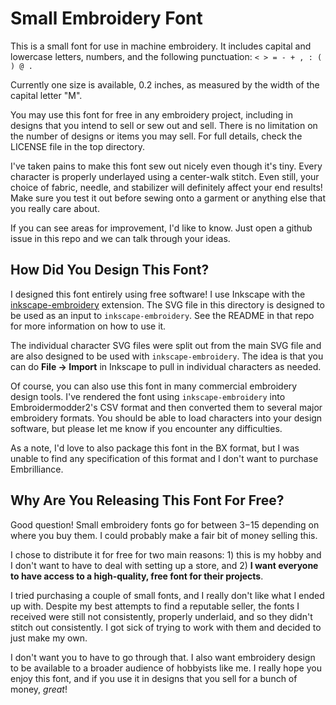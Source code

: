 Small Embroidery Font
=====================

This is a small font for use in machine embroidery.  It includes capital and lowercase letters, numbers, and the following punctuation: `< > = - + , : ( ) @ .`

Currently one size is available, 0.2 inches, as measured by the width of the capital letter "M".

You may use this font for free in any embroidery project, including in designs that you intend to sell or sew out and sell.  There is no limitation on the number of designs or items you may sell.  For full details, check the LICENSE file in the top directory.

I've taken pains to make this font sew out nicely even though it's tiny.  Every character is properly underlayed using a center-walk stitch.  Even still, your choice of fabric, needle, and stabilizer will definitely affect your end results!  Make sure you test it out before sewing onto a garment or anything else that you really care about.

If you can see areas for improvement, I'd like to know.  Just open a github issue in this repo and we can talk through your ideas.


How Did You Design This Font?
-----------------------------

I designed this font entirely using free software!  I use Inkscape with the [inkscape-embroidery](https://github.com/lexelby/inkscape-embroidery) extension.  The SVG file in this directory is designed to be used as an input to `inkscape-embroidery`.  See the README in that repo for more information on how to use it.

The individual character SVG files were split out from the main SVG file and are also designed to be used with `inkscape-embroidery`.  The idea is that you can do **File -> Import** in Inkscape to pull in individual characters as needed.

Of course, you can also use this font in many commercial embroidery design tools.  I've rendered the font using `inkscape-embroidery` into Embroidermodder2's CSV format and then converted them to several major embroidery formats.  You should be able to load characters into your design software, but please let me know if you encounter any difficulties.

As a note, I'd love to also package this font in the BX format, but I was unable to find any specification of this format and I don't want to purchase Embrilliance.


Why Are You Releasing This Font For Free?
-----------------------------------------

Good question!  Small embroidery fonts go for between $3-$15 depending on where you buy them.  I could probably make a fair bit of money selling this.

I chose to distribute it for free for two main reasons: 1) this is my hobby and I don't want to have to deal with setting up a store, and 2) **I want everyone to have access to a high-quality, free font for their projects**.

I tried purchasing a couple of small fonts, and I really don't like what I ended up with.  Despite my best attempts to find a reputable seller, the fonts I received were still not consistently, properly underlaid, and so they didn't stitch out consistently.  I got sick of trying to work with them and decided to just make my own.

I don't want you to have to go through that.  I also want embroidery design to be available to a broader audience of hobbyists like me.  I really hope you enjoy this font, and if you use it in designs that you sell for a bunch of money, *great*!
